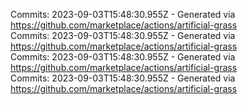 Commits: 2023-09-03T15:48:30.955Z - Generated via https://github.com/marketplace/actions/artificial-grass
<br>
Commits: 2023-09-03T15:48:30.955Z - Generated via https://github.com/marketplace/actions/artificial-grass
<br>
Commits: 2023-09-03T15:48:30.955Z - Generated via https://github.com/marketplace/actions/artificial-grass
<br>
Commits: 2023-09-03T15:48:30.955Z - Generated via https://github.com/marketplace/actions/artificial-grass
<br>

